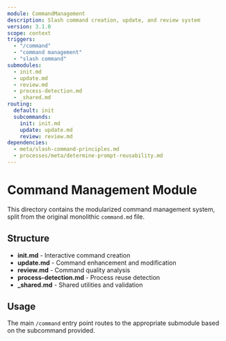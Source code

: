 ```yaml
---
module: CommandManagement
description: Slash command creation, update, and review system
version: 3.1.0
scope: context
triggers:
  - "/command"
  - "command management"
  - "slash command"
submodules:
  - init.md
  - update.md
  - review.md
  - process-detection.md
  - _shared.md
routing:
  default: init
  subcommands:
    init: init.md
    update: update.md
    review: review.md
dependencies:
  - meta/slash-command-principles.md
  - processes/meta/determine-prompt-reusability.md
---
```


# Command Management Module

This directory contains the modularized command management system, split from the original monolithic `command.md` file.

## Structure
- **init.md** - Interactive command creation
- **update.md** - Command enhancement and modification
- **review.md** - Command quality analysis
- **process-detection.md** - Process reuse detection
- **_shared.md** - Shared utilities and validation

## Usage
The main `/command` entry point routes to the appropriate submodule based on the subcommand provided.